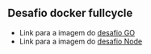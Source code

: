 ## Desafio docker fullcycle

- Link para a imagem do [desafio GO](https://hub.docker.com/r/piitro/fullcycle-scratch-go)
- Link para a imagem do [desafio Node]()
